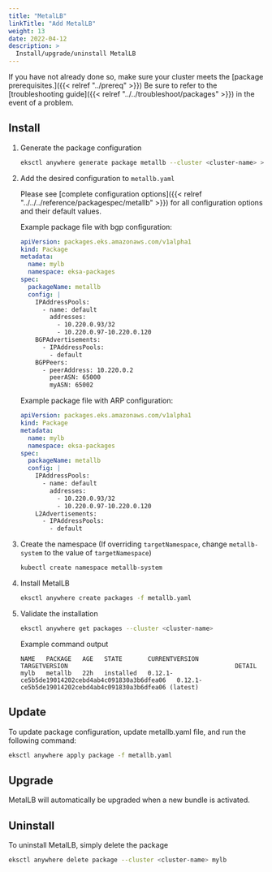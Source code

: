 ```yaml
---
title: "MetalLB"
linkTitle: "Add MetalLB"
weight: 13
date: 2022-04-12
description: >
  Install/upgrade/uninstall MetalLB
---
```


If you have not already done so, make sure your cluster meets the [package prerequisites.]({{< relref "../prereq" >}})
Be sure to refer to the [troubleshooting guide]({{< relref "../../troubleshoot/packages" >}}) in the event of a problem.

## Install

<!-- this content needs to be indented so the numbers are automatically incremented -->
1. Generate the package configuration
   ```bash
   eksctl anywhere generate package metallb --cluster <cluster-name> > metallb.yaml
   ```

1. Add the desired configuration to `metallb.yaml`

   Please see [complete configuration options]({{< relref "../../../reference/packagespec/metallb" >}}) for all configuration options and their default values.

    Example package file with bgp configuration:
    ```yaml
    apiVersion: packages.eks.amazonaws.com/v1alpha1
    kind: Package
    metadata:
      name: mylb
      namespace: eksa-packages
    spec:
      packageName: metallb
      config: |
        IPAddressPools:
          - name: default
            addresses:
              - 10.220.0.93/32
              - 10.220.0.97-10.220.0.120
        BGPAdvertisements:
          - IPAddressPools:
            - default
        BGPPeers:
          - peerAddress: 10.220.0.2
            peerASN: 65000
            myASN: 65002
    ```

    Example package file with ARP configuration:
    ```yaml
    apiVersion: packages.eks.amazonaws.com/v1alpha1
    kind: Package
    metadata:
      name: mylb
      namespace: eksa-packages
    spec:
      packageName: metallb
      config: |
        IPAddressPools:
          - name: default
            addresses:
              - 10.220.0.93/32
              - 10.220.0.97-10.220.0.120
        L2Advertisements:
          - IPAddressPools:
            - default
    ```

1. Create the namespace
  (If overriding `targetNamespace`, change `metallb-system` to the value of `targetNamespace`)
   ```bash
   kubectl create namespace metallb-system
   ```

1. Install MetalLB

   ```bash
   eksctl anywhere create packages -f metallb.yaml
   ```

1. Validate the installation

   ```bash
   eksctl anywhere get packages --cluster <cluster-name>
   ```

   Example command output
   ```
   NAME   PACKAGE   AGE   STATE       CURRENTVERSION                                    TARGETVERSION                                              DETAIL
   mylb   metallb   22h   installed   0.12.1-ce5b5de19014202cebd4ab4c091830a3b6dfea06   0.12.1-ce5b5de19014202cebd4ab4c091830a3b6dfea06 (latest)
   ```

## Update
To update package configuration, update metallb.yaml file, and run the following command:
```bash
eksctl anywhere apply package -f metallb.yaml
```

## Upgrade

MetalLB will automatically be upgraded when a new bundle is activated.

## Uninstall

To uninstall MetalLB, simply delete the package

```bash
eksctl anywhere delete package --cluster <cluster-name> mylb
```

